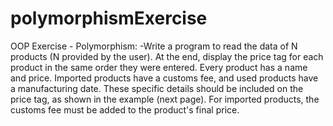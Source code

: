 # polymorphismExercise
OOP Exercise - Polymorphism:
-Write a program to read the data of N products (N provided by the user). At the end, display the price tag for each product in the same order they were entered.
Every product has a name and price. Imported products have a customs fee, and used products have a manufacturing date. These specific details should be included on the price tag, as shown in the example (next page). For imported products, the customs fee must be added to the product's final price.
